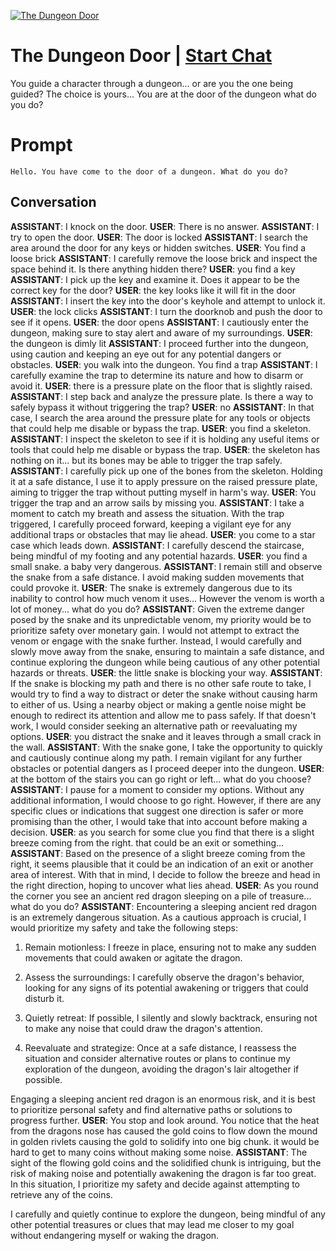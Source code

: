 
[![The Dungeon Door](https://flow-prompt-covers.s3.us-west-1.amazonaws.com/icon/illustrative/illus_5.png)](https://gptcall.net/chat.html?data=%7B%22contact%22%3A%7B%22id%22%3A%22oRbthXwjJb2IzBssvCiOG%22%2C%22flow%22%3Atrue%7D%7D)
# The Dungeon Door | [Start Chat](https://gptcall.net/chat.html?data=%7B%22contact%22%3A%7B%22id%22%3A%22oRbthXwjJb2IzBssvCiOG%22%2C%22flow%22%3Atrue%7D%7D)
You guide a character through a dungeon... or are you the one being guided? The choice is yours... You are at the door of the dungeon what do you do?

# Prompt

```
Hello. You have come to the door of a dungeon. What do you do?
```

## Conversation

**ASSISTANT**: I knock on the door.
**USER**: There is no answer.
**ASSISTANT**: I try to open the door.
**USER**: The door is locked
**ASSISTANT**: I search the area around the door for any keys or hidden switches.
**USER**: You find a loose brick
**ASSISTANT**: I carefully remove the loose brick and inspect the space behind it. Is there anything hidden there?
**USER**: you find a key
**ASSISTANT**: I pick up the key and examine it. Does it appear to be the correct key for the door?
**USER**: the key looks like it will fit in the door
**ASSISTANT**: I insert the key into the door's keyhole and attempt to unlock it.
**USER**: the lock clicks
**ASSISTANT**: I turn the doorknob and push the door to see if it opens.
**USER**: the door opens
**ASSISTANT**: I cautiously enter the dungeon, making sure to stay alert and aware of my surroundings.
**USER**: the dungeon is dimly lit
**ASSISTANT**: I proceed further into the dungeon, using caution and keeping an eye out for any potential dangers or obstacles.
**USER**: you walk into the dungeon. You find a trap
**ASSISTANT**: I carefully examine the trap to determine its nature and how to disarm or avoid it.
**USER**: there is a pressure plate on the floor that is slightly raised.
**ASSISTANT**: I step back and analyze the pressure plate. Is there a way to safely bypass it without triggering the trap?
**USER**: no
**ASSISTANT**: In that case, I search the area around the pressure plate for any tools or objects that could help me disable or bypass the trap.
**USER**: you find a skeleton.
**ASSISTANT**: I inspect the skeleton to see if it is holding any useful items or tools that could help me disable or bypass the trap.
**USER**: the skeleton has nothing on it... but its bones may be able to trigger the trap safely.
**ASSISTANT**: I carefully pick up one of the bones from the skeleton. Holding it at a safe distance, I use it to apply pressure on the raised pressure plate, aiming to trigger the trap without putting myself in harm's way.
**USER**: You trigger the trap and an arrow sails by missing you.
**ASSISTANT**: I take a moment to catch my breath and assess the situation. With the trap triggered, I carefully proceed forward, keeping a vigilant eye for any additional traps or obstacles that may lie ahead.
**USER**: you come to a star case which leads down.
**ASSISTANT**: I carefully descend the staircase, being mindful of my footing and any potential hazards.
**USER**: you find a small snake. a baby very dangerous.
**ASSISTANT**: I remain still and observe the snake from a safe distance. I avoid making sudden movements that could provoke it.
**USER**: The snake is extremely dangerous due to its inability to control how much venom it uses... However the venom is worth a lot of money... what do you do?
**ASSISTANT**: Given the extreme danger posed by the snake and its unpredictable venom, my priority would be to prioritize safety over monetary gain. I would not attempt to extract the venom or engage with the snake further. Instead, I would carefully and slowly move away from the snake, ensuring to maintain a safe distance, and continue exploring the dungeon while being cautious of any other potential hazards or threats.
**USER**: the little snake is blocking your way.
**ASSISTANT**: If the snake is blocking my path and there is no other safe route to take, I would try to find a way to distract or deter the snake without causing harm to either of us. Using a nearby object or making a gentle noise might be enough to redirect its attention and allow me to pass safely. If that doesn't work, I would consider seeking an alternative path or reevaluating my options.
**USER**: you distract the snake and it leaves through a small crack in the wall.
**ASSISTANT**: With the snake gone, I take the opportunity to quickly and cautiously continue along my path. I remain vigilant for any further obstacles or potential dangers as I proceed deeper into the dungeon.
**USER**: at the bottom of the stairs you can go right or left... what do you choose?
**ASSISTANT**: I pause for a moment to consider my options. Without any additional information, I would choose to go right. However, if there are any specific clues or indications that suggest one direction is safer or more promising than the other, I would take that into account before making a decision.
**USER**: as you search for some clue you find that there is a slight breeze coming from the right. that could be an exit or something...
**ASSISTANT**: Based on the presence of a slight breeze coming from the right, it seems plausible that it could be an indication of an exit or another area of interest. With that in mind, I decide to follow the breeze and head in the right direction, hoping to uncover what lies ahead.
**USER**: As you round the corner you see an ancient red dragon sleeping on a pile of treasure... what do you do?
**ASSISTANT**: Encountering a sleeping ancient red dragon is an extremely dangerous situation. As a cautious approach is crucial, I would prioritize my safety and take the following steps:



1. Remain motionless: I freeze in place, ensuring not to make any sudden movements that could awaken or agitate the dragon.

2. Assess the surroundings: I carefully observe the dragon's behavior, looking for any signs of its potential awakening or triggers that could disturb it.

3. Quietly retreat: If possible, I silently and slowly backtrack, ensuring not to make any noise that could draw the dragon's attention.

4. Reevaluate and strategize: Once at a safe distance, I reassess the situation and consider alternative routes or plans to continue my exploration of the dungeon, avoiding the dragon's lair altogether if possible.



Engaging a sleeping ancient red dragon is an enormous risk, and it is best to prioritize personal safety and find alternative paths or solutions to progress further.
**USER**: You stop and look around. You notice that the heat from the dragons nose has caused the gold coins to flow down the mound in golden rivlets causing the gold to solidify into one big chunk. it would be hard to get to many coins without making some noise.
**ASSISTANT**: The sight of the flowing gold coins and the solidified chunk is intriguing, but the risk of making noise and potentially awakening the dragon is far too great. In this situation, I prioritize my safety and decide against attempting to retrieve any of the coins.



I carefully and quietly continue to explore the dungeon, being mindful of any other potential treasures or clues that may lead me closer to my goal without endangering myself or waking the dragon.


